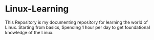 # Linux-Learning
This Repository is my documenting repository for learning the world of Linux. Starting from basics, Spending 1 hour per day to get foundational knowledge of the Linux.

<!-- ![Linux]("https://bloximages.newyork1.vip.townnews.com/redandblack.com/content/tncms/assets/v3/editorial/4/59/45940eb2-5403-11e9-a843-db0e4491cc90/5ca13d8453042.image.jpg?resize=400%2C267") -->

<div align = center><img src="https://bloximages.newyork1.vip.townnews.com/redandblack.com/content/tncms/assets/v3/editorial/4/59/45940eb2-5403-11e9-a843-db0e4491cc90/5ca13d8453042.image.jpg?resize=400%2C267" alt="" /></div>

